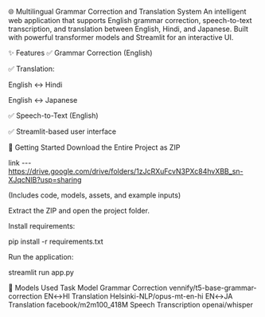 🌐 Multilingual Grammar Correction and Translation System
An intelligent web application that supports English grammar correction, speech-to-text transcription, and translation between English, Hindi, and Japanese. Built with powerful transformer models and Streamlit for an interactive UI.

✨ Features
✅ Grammar Correction (English)

✅ Translation:

English ↔ Hindi

English ↔ Japanese

✅ Speech-to-Text (English)

✅ Streamlit-based user interface

🚀 Getting Started
Download the Entire Project as ZIP

link --- https://drive.google.com/drive/folders/1zJcRXuFcvN3PXc84hvXBB_sn-XJqcNlB?usp=sharing

(Includes code, models, assets, and example inputs)

Extract the ZIP and open the project folder.

Install requirements:

pip install -r requirements.txt

Run the application:

streamlit run app.py

🧠 Models Used
Task	Model
Grammar Correction	vennify/t5-base-grammar-correction
EN↔HI Translation	Helsinki-NLP/opus-mt-en-hi
EN↔JA Translation	facebook/m2m100_418M
Speech Transcription	openai/whisper

